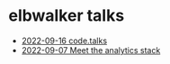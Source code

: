 # elbwalker talks

- [2022-09-16 code.talks](./220916-code_talks/)
- [2022-09-07 Meet the analytics stack](./220907-meet_the_analytics_stack/)
